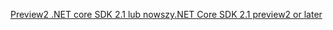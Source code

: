 [<span data-ttu-id="0f2d8-101">Preview2 .NET core SDK 2.1 lub nowszy</span><span class="sxs-lookup"><span data-stu-id="0f2d8-101">.NET Core SDK 2.1 preview2 or later</span></span>](https://www.microsoft.com/net/download/all)